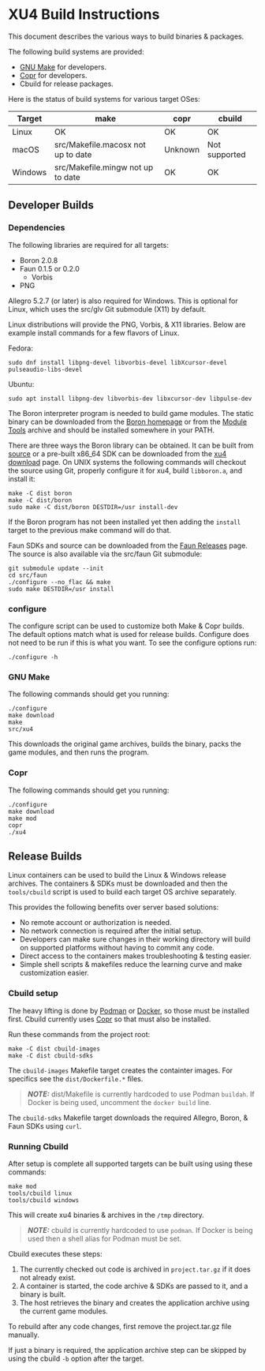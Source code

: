 XU4 Build Instructions
======================

This document describes the various ways to build binaries & packages.

The following build systems are provided:

 - [GNU Make] for developers.
 - [Copr] for developers.
 - Cbuild for release packages.

Here is the status of build systems for various target OSes:

| Target  | make   | copr    | cbuild |
| ------- | ------ | ------- | ------ |
| Linux   | OK     | OK      | OK     |
| macOS   | src/Makefile.macosx not up to date | Unknown | Not supported |
| Windows | src/Makefile.mingw not up to date  | OK | OK |


Developer Builds
----------------

### Dependencies

The following libraries are required for all targets:

 - Boron 2.0.8
 - Faun 0.1.5 or 0.2.0
    - Vorbis
 - PNG

Allegro 5.2.7 (or later) is also required for Windows.  This is optional
for Linux, which uses the src/glv Git submodule (X11) by default.

Linux distributions will provide the PNG, Vorbis, & X11 libraries.
Below are example install commands for a few flavors of Linux.

Fedora:

    sudo dnf install libpng-devel libvorbis-devel libXcursor-devel pulseaudio-libs-devel

Ubuntu:

    sudo apt install libpng-dev libvorbis-dev libxcursor-dev libpulse-dev

The Boron interpreter program is needed to build game modules.
The static binary can be downloaded from the
[Boron homepage](https://urlan.sourceforge.io/boron/) or from the
[Module Tools](https://xu4.sourceforge.net/download.php#devel) archive and
should be installed somewhere in your PATH.

There are three ways the Boron library can be obtained.  It can be built from
[source](https://sourceforge.net/p/urlan/boron/code/ci/master/tree/)
or a pre-built x86_64 SDK can be downloaded from the
[xu4 download](https://xu4.sourceforge.net/download.php#devel) page.
On UNIX systems the following commands will checkout the source using Git,
properly configure it for xu4, build `libboron.a`, and install it:

    make -C dist boron
    make -C dist/boron
    sudo make -C dist/boron DESTDIR=/usr install-dev

If the Boron program has not been installed yet then adding the `install`
target to the previous make command will do that.

Faun SDKs and source can be downloaded from the
[Faun Releases](https://github.com/WickedSmoke/faun/releases) page.  The
source is also available via the src/faun Git submodule:

    git submodule update --init
    cd src/faun
    ./configure --no_flac && make
    sudo make DESTDIR=/usr install

### configure

The configure script can be used to customize both Make & Copr builds.
The default options match what is used for release builds.
Configure does not need to be run if this is what you want.
To see the configure options run:

    ./configure -h


### GNU Make

The following commands should get you running:

    ./configure
    make download
    make
    src/xu4

This downloads the original game archives, builds the binary, packs the game
modules, and then runs the program.

### Copr

The following commands should get you running:

    ./configure
    make download
    make mod
    copr
    ./xu4


Release Builds
--------------

Linux containers can be used to build the Linux & Windows release archives.
The containers & SDKs must be downloaded and then the `tools/cbuild` script
is used to build each target OS archive separately.

This provides the following benefits over server based solutions:

 - No remote account or authorization is needed.
 - No network connection is required after the initial setup.
 - Developers can make sure changes in their working directory will build
   on supported platforms without having to commit any code.
 - Direct access to the containers makes troubleshooting & testing easier.
 - Simple shell scripts & makefiles reduce the learning curve and make
   customization easier.

### Cbuild setup

The heavy lifting is done by [Podman] or [Docker], so those must be
installed first.  Cbuild currently uses [Copr] so that must also be installed.

Run these commands from the project root:

    make -C dist cbuild-images
    make -C dist cbuild-sdks

The `cbuild-images` Makefile target creates the containter images.  For
specifics see the `dist/Dockerfile.*` files.

> **_NOTE:_** dist/Makefile is currently hardcoded to use Podman `buildah`.
> If Docker is being used, uncomment the `docker build` line.

The `cbuild-sdks` Makefile target downloads the required Allegro, Boron, &
Faun SDKs using `curl`.

### Running Cbuild

After setup is complete all supported targets can be built using using these
commands:

    make mod
    tools/cbuild linux
    tools/cbuild windows

This will create xu4 binaries & archives in the `/tmp` directory.

> **_NOTE:_** cbuild is currently hardcoded to use `podman`.
> If Docker is being used then a shell alias for Podman must be set.

Cbuild executes these steps:
 1. The currently checked out code is archived in `project.tar.gz` if it does
    not already exist.
 2. A container is started, the code archive & SDKs are passed to it, and
    a binary is built.
 3. The host retrieves the binary and creates the application archive using
    the current game modules.

To rebuild after any code changes, first remove the project.tar.gz file
manually.

If just a binary is required, the application archive step can be skipped by
using the cbuild `-b` option after the target.


[GNU Make]: https://www.gnu.org/software/make/manual/html_node/index.html#toc-Overview-of-make
[Copr]: http://urlan.sourceforge.io/copr.html
[Podman]: https://podman.io/getting-started/installation
[Docker]: https://docs.docker.com/get-docker/
